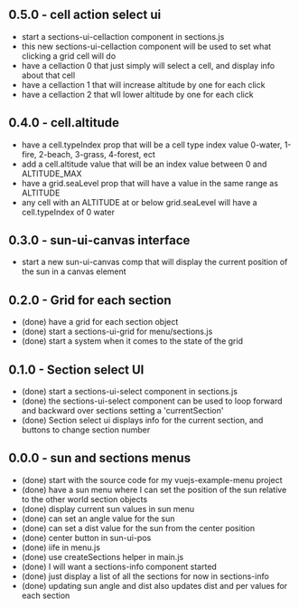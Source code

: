 
## 0.5.0 - cell action select ui
* start a sections-ui-cellaction component in sections.js
* this new sections-ui-cellaction component will be used to set what clicking a grid cell will do
* have a cellaction 0 that just simply will select a cell, and display info about that cell
* have a cellaction 1 that will increase altitude by one for each click
* have a cellaction 2 that wll lower altitude by one for each click

## 0.4.0 - cell.altitude
* have a cell.typeIndex prop that will be a cell type index value 0-water, 1-fire, 2-beach, 3-grass, 4-forest, ect
* add a cell.altitude value that will be an index value between 0 and ALTITUDE_MAX
* have a grid.seaLevel prop that will have a value in the same range as ALTITUDE
* any cell with an ALTITUDE at or below grid.seaLevel will have a cell.typeIndex of 0 water

## 0.3.0 - sun-ui-canvas interface
* start a new sun-ui-canvas comp that will display the current position of the sun in a canvas element

## 0.2.0 - Grid for each section
* (done) have a grid for each section object
* (done) start a sections-ui-grid for menu/sections.js
* (done) start a system when it comes to the state of the grid

## 0.1.0 - Section select UI
* (done) start a sections-ui-select component in sections.js
* (done) the sections-ui-select component can be used to loop forward and backward over sections setting a 'currentSection'
* (done) Section select ui displays info for the current section, and buttons to change section number

## 0.0.0 - sun and sections menus
* (done) start with the source code for my vuejs-example-menu project
* (done) have a sun menu where I can set the position of the sun relative to the other world section objects
* (done) display current sun values in sun menu
* (done) can set an angle value for the sun
* (done) can set a dist value for the sun from the center position
* (done) center button in sun-ui-pos
* (done) iife in menu.js
* (done) use createSections helper in main.js
* (done) I will want a sections-info component started
* (done) just display a list of all the sections for now in sections-info
* (done) updating sun angle and dist also updates dist and per values for each section
